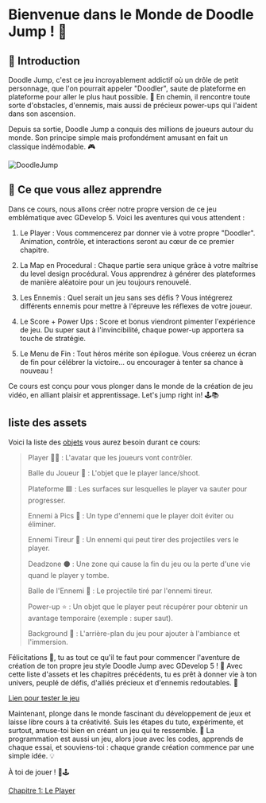 # Bienvenue dans le Monde de Doodle Jump ! 🌟
## 📖 Introduction
Doodle Jump, c'est ce jeu incroyablement addictif où un drôle de petit personnage, que l'on pourrait appeler "Doodler", saute de plateforme en plateforme pour aller le plus haut possible. 🚀 En chemin, il rencontre toute sorte d'obstacles, d'ennemis, mais aussi de précieux power-ups qui l'aident dans son ascension.

Depuis sa sortie, Doodle Jump a conquis des millions de joueurs autour du monde. Son principe simple mais profondément amusant en fait un classique indémodable. 🎮

![DoodleJump](https://github.com/g404-code-gaming/Doodle-Jump-Like/assets/80946089/17edf10b-e511-45ab-a8ab-00b188819b53)

## 🏫 Ce que vous allez apprendre
Dans ce cours, nous allons créer notre propre version de ce jeu emblématique avec GDevelop 5. Voici les aventures qui vous attendent :

1. Le Player : Vous commencerez par donner vie à votre propre "Doodler". Animation, contrôle, et interactions seront au cœur de ce premier chapitre.

2. La Map en Procedural : Chaque partie sera unique grâce à votre maîtrise du level design procédural. Vous apprendrez à générer des plateformes de manière aléatoire pour un jeu toujours renouvelé.

3. Les Ennemis : Quel serait un jeu sans ses défis ? Vous intégrerez différents ennemis pour mettre à l'épreuve les réflexes de votre joueur.

4. Le Score + Power Ups : Score et bonus viendront pimenter l'expérience de jeu. Du super saut à l'invincibilité, chaque power-up apportera sa touche de stratégie.

5. Le Menu de Fin : Tout héros mérite son épilogue. Vous créerez un écran de fin pour célébrer la victoire... ou encourager à tenter sa chance à nouveau !

Ce cours est conçu pour vous plonger dans le monde de la création de jeu vidéo, en alliant plaisir et apprentissage. Let's jump right in! 🕹️📚


## liste des assets

Voici la liste des [objets](https://github.com/g404-code-gaming/GDevelop_Cour/blob/main/Objets.md) vous aurez besoin durant ce cours: 

> Player 🏃‍♂️ : L'avatar que les joueurs vont contrôler.
> 
> Balle du Joueur 🔵 : L'objet que le player lance/shoot.
> 
> Plateforme 🟩 : Les surfaces sur lesquelles le player va sauter pour progresser.
> 
> Ennemi à Pics 🦔 : Un type d'ennemi que le player doit éviter ou éliminer.
> 
> Ennemi Tireur 🎯 : Un ennemi qui peut tirer des projectiles vers le player.
> 
> Deadzone ⚫ : Une zone qui cause la fin du jeu ou la perte d'une vie quand le player y tombe.
> 
> Balle de l'Ennemi 🔴 : Le projectile tiré par l'ennemi tireur.
> 
> Power-up ⭐ : Un objet que le player peut récupérer pour obtenir un avantage temporaire (exemple : super saut).
> 
> Background 🌌 : L'arrière-plan du jeu pour ajouter à l'ambiance et l'immersion.
> 

Félicitations 🎉, tu as tout ce qu'il te faut pour commencer l'aventure de création de ton propre jeu style Doodle Jump avec GDevelop 5 ! 🚀 Avec cette liste d'assets et les chapitres précédents, tu es prêt à donner vie à ton univers, peuplé de défis, d'alliés précieux et d'ennemis redoutables. 🧩

[Lien pour tester le jeu](https://gd.games/instant-builds/b72636eb-5bf8-4265-8469-b1e9f6d3c2ed)

Maintenant, plonge dans le monde fascinant du développement de jeux et laisse libre cours à ta créativité. Suis les étapes du tuto, expérimente, et surtout, amuse-toi bien en créant un jeu qui te ressemble. 🌟 La programmation est aussi un jeu, alors joue avec les codes, apprends de chaque essai, et souviens-toi : chaque grande création commence par une simple idée. 💡

À toi de jouer ! 👾🕹️

[Chapitre 1: Le Player](https://github.com/g404-code-gaming/Doodle-Jump-Like/blob/main/Création-Du-Jeu/1.Le%20Player.md)
